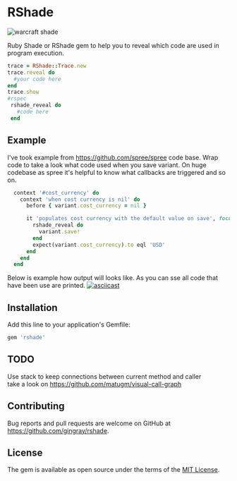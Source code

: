 # RShade  
 
![warcraft shade](https://github.com/gingray/rshade/raw/master/shade.jpg)

Ruby Shade or RShade gem to help you to reveal which code are used in program execution.
  
```ruby
trace = RShade::Trace.new  
trace.reveal do  
  #your code here
end
trace.show
#rspec
 rshade_reveal do
   #code here
 end 

```
## Example
I've took example from https://github.com/spree/spree code base. Wrap code to take a look what code used when you save variant.
On huge codebase as spree it's helpful to know what callbacks are triggered and so on.
```ruby
  context '#cost_currency' do
    context 'when cost currency is nil' do
      before { variant.cost_currency = nil }

      it 'populates cost currency with the default value on save', focus: true do
        rshade_reveal do
          variant.save!
        end
        expect(variant.cost_currency).to eql 'USD'
      end
    end
  end
```
Below is example how output will looks like.
As you can sse all code that have been use are printed.
[![asciicast](https://asciinema.org/a/MR5KL7TmHmYRUhwBUWQjBI373.svg)](https://asciinema.org/a/MR5KL7TmHmYRUhwBUWQjBI373)

## Installation  
  
Add this line to your application's Gemfile:  
  
```ruby  
gem 'rshade'  
```  
  
## TODO  
Use stack to keep connections between current method and caller  
take a look on https://github.com/matugm/visual-call-graph  
  
## Contributing  
  
Bug reports and pull requests are welcome on GitHub at https://github.com/gingray/rshade.  
  
## License  
  
The gem is available as open source under the terms of the [MIT License](https://opensource.org/licenses/MIT).
